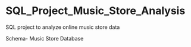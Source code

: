 # SQL_Project_Music_Store_Analysis
SQL project to analyze online music store data

Schema- Music Store Database  
